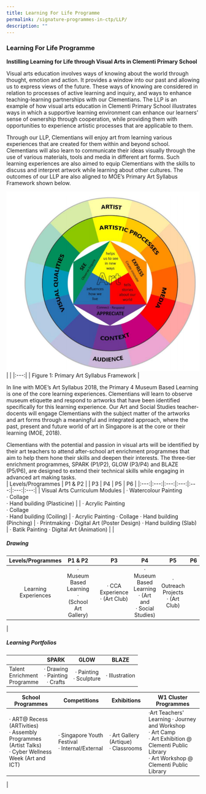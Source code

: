 ```yaml
---
title: Learning For Life Programme
permalink: /signature-programmes-in-ctp/LLP/
description: ""
---
```

### Learning For Life Programme
**Instilling Learning for Life through Visual Arts in Clementi Primary School**

Visual arts education involves ways of knowing about the world through thought, emotion and action. It provides a window into our past and allowing us to express views of the future. These ways of knowing are considered in relation to processes of active learning and inquiry, and ways to enhance teaching-learning partnerships with our Clementians. The LLP is an example of how visual arts education in Clementi Primary School illustrates ways in which a supportive learning environment can enhance our learners’ sense of ownership through cooperation, while providing them with opportunities to experience artistic processes that are applicable to them.

Through our LLP, Clementians will enjoy art from learning various experiences that are created for them within and beyond school. Clementians will also learn to communicate their ideas visually through the use of various materials, tools and media in different art forms. Such learning experiences are also aimed to equip Clementians with the skills to discuss and interpret artwork while learning about other cultures. The outcomes of our LLP are also aligned to MOE’s Primary Art Syllabus Framework shown below.

![](/images/LLP%20framework.png)
| |
|:---:|
| Figure 1: Primary Art Syllabus Framework |

In line with MOE’s Art Syllabus 2018, the Primary 4 Museum Based Learning is one of the core learning experiences. Clementians will learn to observe museum etiquette and respond to artworks that have been identified specifically for this learning experience. Our Art and Social Studies teacher-docents will engage Clementians with the subject matter of the artworks and art forms through a meaningful and integrated approach, where the past, present and future world of art in Singapore is at the core or their learning (MOE, 2018).

Clementians with the potential and passion in visual arts will be identified by their art teachers to attend after-school art enrichment programmes that aim to help them hone their skills and deepen their interests. The three-tier enrichment programmes, SPARK (P1/P2), GLOW (P3/P4) and BLAZE (P5/P6), are designed to extend their technical skills while engaging in advanced art making tasks.
<br>
| Levels/Programmes | P1 & P2 | | P3 | P4 | P5 | P6 |
|:---:|:---:|:---:|:---:|:---:|:---:|:---:|
| Visual Arts Curriculum Modules |  · Watercolour Painting <br>· Collage <br>· Hand building (Plasticine) |  | · Acrylic Painting <br> · Collage<br> · Hand building (Coiling) | · Acrylic Painting · Collage · Hand building (Pinching) | · Printmaking · Digital Art (Poster Design) · Hand building (Slab) | · Batik Painting · Digital Art (Animation)   |
|

##### Drawing

| Levels/Programmes | P1 & P2 | | P3 | P4 | P5 | P6 |
|:---:|:---:|:---:|:---:|:---:|:---:|:---:|
| Learning Experiences | · Museum Based Learning <br>· (School Art Gallery) |  | · CCA Experience <br>· (Art Club) |  · Museum Based Learning<br> · (Art and <br>· Social Studies) |  · Outreach Projects <br>· (Art Club) |
|

##### Learning Portfolios

|  | SPARK | GLOW | BLAZE |
|---|:---:|:---:|:---:|
| Talent <br>Enrichment <Br> Programme | · Drawing<br>· Painting<br>· Crafts |· Painting<br>· Sculpture | · Illustration |

| School Programmes | Competitions | Exhibitions | W1 Cluster Programmes |
|---|---|---|---|
| · ART@ Recess (ARTivities) <br> · Assembly Programmes (Artist Talks) <br> · Cyber Wellness Week (Art and ICT)<br> | · Singapore Youth Festival <br>· Internal/External | · Art Gallery (Artique)<br>  · Classrooms | ·Art Teachers' Learning · Journey and Workshop <br> · Art Camp <br> · Art Exhibition @ Clementi Public Library <br> · Art Workshop @ Clementi Public Library  
|
